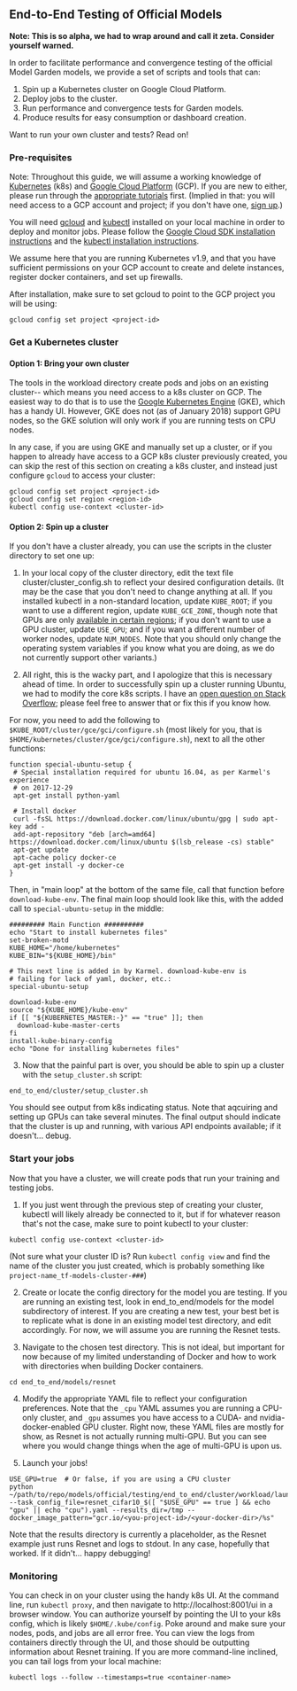 ## End-to-End Testing of Official Models

**Note: This is so alpha, we had to wrap around and call it zeta. Consider yourself warned.**

In order to facilitate performance and convergence testing of the official Model Garden models, we provide a set of scripts and tools that can:

1. Spin up a Kubernetes cluster on Google Cloud Platform.
2. Deploy jobs to the cluster.
3. Run performance and convergence tests for Garden models.
4. Produce results for easy consumption or dashboard creation.

Want to run your own cluster and tests? Read on!

### Pre-requisites

Note: Throughout this guide, we will assume a working knowledge of [Kubernetes](https://kubernetes.io/) (k8s) and [Google Cloud Platform](https://cloud.google.com) (GCP). If you are new to either, please run through the [appropriate tutorials](https://kubernetes.io/docs/getting-started-guides/gce/) first. (Implied in that: you will need access to a GCP account and project; if you don't have one, [sign up](https://console.cloud.google.com/start).)

You will need [gcloud](https://cloud.google.com/sdk/gcloud/) and [kubectl](https://kubernetes.io/docs/reference/kubectl/overview/) installed on your local machine in order to deploy and monitor jobs. Please follow the [Google Cloud SDK installation instructions](https://cloud.google.com/sdk/docs/) and the [kubectl installation instructions](https://kubernetes.io/docs/tasks/tools/install-kubectl/). 

We assume here that you are running Kubernetes v1.9, and that you have sufficient permissions on your GCP account to create and delete instances, register docker containers, and set up firewalls.

After installation, make sure to set gcloud to point to the GCP project you will be using:

```
gcloud config set project <project-id>
```

### Get a Kubernetes cluster

#### Option 1: Bring your own cluster

The tools in the workload directory create pods and jobs on an existing cluster-- which means you need access to a k8s cluster on GCP. The easiest way to do that is to use the [Google Kubernetes Engine](https://cloud.google.com/kubernetes-engine/) (GKE), which has a handy UI. However, GKE does not (as of January 2018) support GPU nodes, so the GKE solution will only work if you are running tests on CPU nodes. 

In any case, if you are using GKE and manually set up a cluster, or if you happen to already have access to a GCP k8s cluster previously created, you can skip the rest of this section on creating a k8s cluster, and instead just configure `gcloud` to access your cluster:

```
gcloud config set project <project-id>
gcloud config set region <region-id>
kubectl config use-context <cluster-id>
```

#### Option 2: Spin up a cluster

If you don't have a cluster already, you can use the scripts in the cluster directory to set one up:

1. In your local copy of the cluster directory, edit the text file cluster/cluster_config.sh to reflect your desired configuration details. (It may be the case that you don't need to change anything at all. If you installed kubectl in a non-standard location, update `KUBE_ROOT`; if you want to use a different region, update `KUBE_GCE_ZONE`, though note that GPUs are only [available in certain regions](https://cloud.google.com/compute/docs/gpus/); if you don't want to use a GPU cluster, update `USE_GPU`; and if you want a different number of worker nodes, update `NUM_NODES`. Note that you should only change the operating system variables if you know what you are doing, as we do not currently support other variants.)

2. All right, this is the wacky part, and I apologize that this is necessary ahead of time. In order to successfully spin up a cluster running Ubuntu, we had to modify the core k8s scripts. I have an [open question on Stack Overflow](https://stackoverflow.com/questions/48121852/kube-up-sh-fails-to-initialize-ubuntu-master-in-cluster-in-kubernetes-v1-9); please feel free to answer that or fix this if you know how. 

For now, you need to add the following to `$KUBE_ROOT/cluster/gce/gci/configure.sh` (most likely for you, that is `$HOME/kubernetes/cluster/gce/gci/configure.sh`), next to all the other functions:

```
function special-ubuntu-setup {
 # Special installation required for ubuntu 16.04, as per Karmel's experience
 # on 2017-12-29
 apt-get install python-yaml

 # Install docker
 curl -fsSL https://download.docker.com/linux/ubuntu/gpg | sudo apt-key add -
 add-apt-repository "deb [arch=amd64] https://download.docker.com/linux/ubuntu $(lsb_release -cs) stable"
 apt-get update
 apt-cache policy docker-ce
 apt-get install -y docker-ce
}
```
Then, in "main loop" at the bottom of the same file, call that function before `download-kube-env`. The final main loop should look like this, with the added call to `special-ubuntu-setup` in the middle:

```
######### Main Function ##########
echo "Start to install kubernetes files"
set-broken-motd
KUBE_HOME="/home/kubernetes"
KUBE_BIN="${KUBE_HOME}/bin"

# This next line is added in by Karmel. download-kube-env is 
# failing for lack of yaml, docker, etc.:
special-ubuntu-setup

download-kube-env
source "${KUBE_HOME}/kube-env"
if [[ "${KUBERNETES_MASTER:-}" == "true" ]]; then
  download-kube-master-certs
fi
install-kube-binary-config
echo "Done for installing kubernetes files"
```

3. Now that the painful part is over, you should be able to spin up a cluster with the `setup_cluster.sh` script:

```
end_to_end/cluster/setup_cluster.sh
```
You should see output from k8s indicating status. Note that aqcuiring and setting up GPUs can take several minutes. The final output should indicate that the cluster is up and running, with various API endpoints available; if it doesn't... debug.


### Start your jobs

Now that you have a cluster, we will create pods that run your training and testing jobs. 

1. If you just went through the previous step of creating your cluster, kubectl will likely already be connected to it, but if for whatever reason that's not the case, make sure to point kubectl to your cluster:

```
kubectl config use-context <cluster-id> 
```
(Not sure what your cluster ID is? Run `kubectl config view` and find the name of the cluster you just created, which is probably something like `project-name_tf-models-cluster-###`)

2. Create or locate the config directory for the model you are testing. If you are running an existing test, look in end_to_end/models for the model subdirectory of interest. If you are creating a new test, your best bet is to replicate what is done in an existing model test directory, and edit accordingly. For now, we will assume you are running the Resnet tests.

3. Navigate to the chosen test directory. This is not ideal, but important for now because of my limited understanding of Docker and how to work with directories when building Docker containers.

```
cd end_to_end/models/resnet
```

4. Modify the appropriate YAML file to reflect your configuration preferences. Note that the `_cpu` YAML assumes you are running a CPU-only cluster, and `_gpu` assumes you have access to a CUDA- and nvidia-docker-enabled GPU cluster. Right now, these YAML files are mostly for show, as Resnet is not actually running multi-GPU. But you can see where you would change things when the age of multi-GPU is upon us.

5. Launch your jobs!

```
USE_GPU=true  # Or false, if you are using a CPU cluster
python ~/path/to/repo/models/official/testing/end_to_end/cluster/workload/launch_jobs.py --task_config_file=resnet_cifar10_$([ "$USE_GPU" == true ] && echo "gpu" || echo "cpu").yaml --results_dir=/tmp --docker_image_pattern="gcr.io/<you-project-id>/<your-docker-dir>/%s"
```
Note that the results directory is currently a placeholder, as the Resnet example just runs Resnet and logs to stdout. In any case, hopefully that worked. If it didn't... happy debugging!

### Monitoring

You can check in on your cluster using the handy k8s UI. At the command line, run `kubectl proxy`, and then navigate to http://localhost:8001/ui in a browser window. You can authorize yourself by pointing the UI to your k8s config, which is likely `$HOME/.kube/config`. Poke around and make sure your nodes, pods, and jobs are all error free. You can view the logs from containers directly through the UI, and those should be outputting information about Resnet training. If you are more command-line inclined, you can tail logs from your local machine:

```
kubectl logs --follow --timestamps=true <container-name>
```
